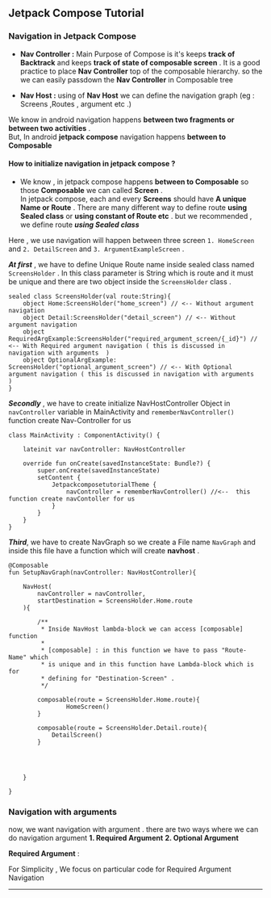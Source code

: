 ## Jetpack Compose Tutorial


### Navigation in Jetpack Compose

<p>

* **Nav Controller :** Main Purpose of Compose is it's keeps **track of Backtrack** and keeps **track of state of composable screen** . 
It is a good practice to place **Nav Controller** top of the composable hierarchy. so the we can easily passdown the **Nav Controller** in Composable tree

* **Nav Host :** using of **Nav Host** we can define the navigation graph (eg : Screens ,Routes , argument etc .) 


We know in android navigation happens **between two fragments or between two activities** . <br/>
But, In android **jetpack compose** navigation happens **between to Composable**

#### How to initialize navigation in jetpack compose ? 

* We know , in jetpack compose happens **between to Composable** so those **Composable** we can called **Screen** . <br/> In jetpack compose, 
  each and every **Screens** should have **A unique Name or Route** . There are many different way to define route  **using Sealed class** or  **using constant of Route etc** .
but we recommended , we define route ***using Sealed class*** <br/>

Here , we use navigation will happen between three screen `1. HomeScreen` and `2. DetailScreen` and `3. ArgumentExampleScreen` .

***At first*** , we have to define Unique Route name inside sealed class named `ScreensHolder` . In this class parameter is String which is route and it must be unique  and there are 
two object inside the `ScreensHolder` class . 

```
sealed class ScreensHolder(val route:String){
    object Home:ScreensHolder("home_screen") // <-- Without argument navigation
    object Detail:ScreensHolder("detail_screen") // <-- Without argument navigation
    object RequiredArgExample:ScreensHolder("required_argument_screen/{_id}") // <-- With Required argument navigation ( this is discussed in navigation with arguments  )
    object OptionalArgExample:   ScreensHolder("optional_argument_screen") // <-- With Optional argument navigation ( this is discussed in navigation with arguments  )
}
```

***Secondly*** , we have to create initialize NavHostController Object in `navController` variable  in MainActivity and `rememberNavController()` function create Nav-Controller for us 
```
class MainActivity : ComponentActivity() {

    lateinit var navController: NavHostController

    override fun onCreate(savedInstanceState: Bundle?) {
        super.onCreate(savedInstanceState)
        setContent {
            JetpackcomposetutorialTheme { 
                navController = rememberNavController() //<--  this function create navContoller for us
            }
        }
    }
}

```

***Third***, we have to create NavGraph so we create a File name `NavGraph` and inside this file have a function which will create **navhost**  .

```
@Composable
fun SetupNavGraph(navController: NavHostController){

    NavHost(
        navController = navController,
        startDestination = ScreensHolder.Home.route
    ){

        /**
         * Inside NavHost lambda-block we can access [composable] function
         *
         * [composable] : in this function we have to pass "Route-Name" which 
         * is unique and in this function have Lambda-block which is for 
         * defining for "Destination-Screen" .
         */

        composable(route = ScreensHolder.Home.route){
                HomeScreen()
        }

        composable(route = ScreensHolder.Detail.route){
            DetailScreen()
        }
 
        
        

    }

}

```

### Navigation with arguments 

now, we want navigation with argument . there are two ways where we can do navigation argument **1. Required Argument**  **2. Optional Argument**

**Required Argument** : 

For Simplicity , We focus on particular code for Required Argument Navigation
- - - -




</p>

